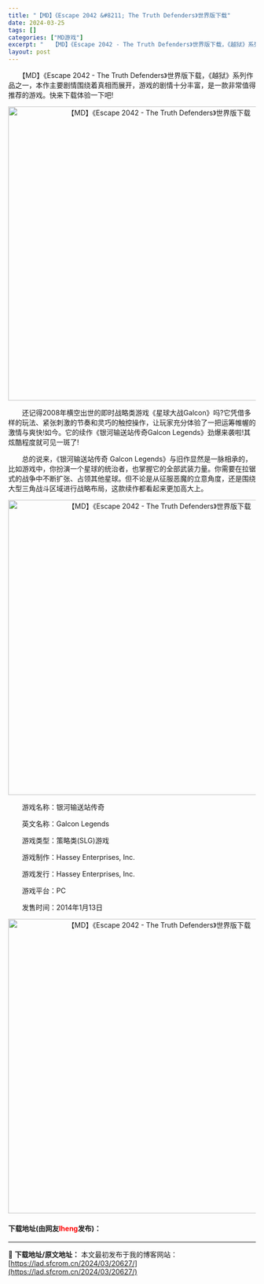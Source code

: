 ```yaml
---
title: "【MD】《Escape 2042 &#8211; The Truth Defenders》世界版下载"
date: 2024-03-25
tags: []
categories: ["MD游戏"]
excerpt: "　　【MD】《Escape 2042 - The Truth Defenders》世界版下载，《越狱》系列作品之一，本作主要剧情围绕着真相而展开，游戏的剧情十分丰富，是一款非常值得推荐的游戏。快来下载体验一下吧! 　　还记得2008年横空出世的即时战略类游戏《星球大战Galcon》吗?它凭借多样的玩&hellip;"
layout: post
---
```


 <p>　　【MD】《Escape 2042 - The Truth Defenders》世界版下载，《越狱》系列作品之一，本作主要剧情围绕着真相而展开，游戏的剧情十分丰富，是一款非常值得推荐的游戏。快来下载体验一下吧!</p> <p align="center"><img align="" border="0" src="https://lad.sfcrom.cn/wp-content/uploads/2024/03/20240325_660109562561e.png" width="598" alt="【MD】《Escape 2042 - The Truth Defenders》世界版下载" /></p> <p>　　还记得2008年横空出世的即时战略类游戏《星球大战Galcon》吗?它凭借多样的玩法、紧张刺激的节奏和灵巧的触控操作，让玩家充分体验了一把运筹帷幄的激情与爽快!如今。它的续作《银河输送站传奇Galcon Legends》劲爆来袭啦!其炫酷程度就可见一斑了!</p> <p>　　总的说来，《银河输送站传奇 Galcon Legends》与旧作显然是一脉相承的，比如游戏中，你扮演一个星球的统治者，也掌握它的全部武装力量。你需要在拉锯式的战争中不断扩张、占领其他星球。但不论是从征服恶魔的立意角度，还是围绕大型三角战斗区域进行战略布局，这款续作都看起来更加高大上。</p> <p align="center"><img align="" border="0" src="https://lad.sfcrom.cn/wp-content/uploads/2024/03/20240325_66010956d3388.png" width="600" alt="【MD】《Escape 2042 - The Truth Defenders》世界版下载" /></p> <p>　　游戏名称：银河输送站传奇</p> <p>　　英文名称：Galcon Legends</p> <p>　　游戏类型：策略类(SLG)游戏</p> <p>　　游戏制作：Hassey Enterprises, Inc.</p> <p>　　游戏发行：Hassey Enterprises, Inc.</p> <p>　　游戏平台：PC</p> <p>　　发售时间：2014年1月13日</p> <p align="center"><img align="" border="0" src="https://lad.sfcrom.cn/wp-content/uploads/2024/03/20240325_660109578e72a.png" width="599" alt="【MD】《Escape 2042 - The Truth Defenders》世界版下载" /></p> <p><h4>下载地址(由网友<font color="red">lheng</font>发布)：</h4></p> 

---
📖 **下载地址/原文地址：** 本文最初发布于我的博客网站：[https://lad.sfcrom.cn/2024/03/20627/](https://lad.sfcrom.cn/2024/03/20627/)
